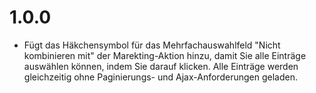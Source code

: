 # 1.0.0
- Fügt das Häkchensymbol für das Mehrfachauswahlfeld "Nicht kombinieren mit" der Marekting-Aktion hinzu, damit Sie alle Einträge auswählen können, indem Sie darauf klicken. Alle Einträge werden gleichzeitig ohne Paginierungs- und Ajax-Anforderungen geladen.
